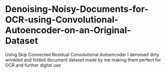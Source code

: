 # Denoising-Noisy-Documents-for-OCR-using-Convolutional-Autoencoder-on-an-Original-Dataset
Using Skip Connected Residual Convolutional Autoencoder I denoised dirty wrinkled and folded document dataset made by me making them perfect for OCR and further digital use
